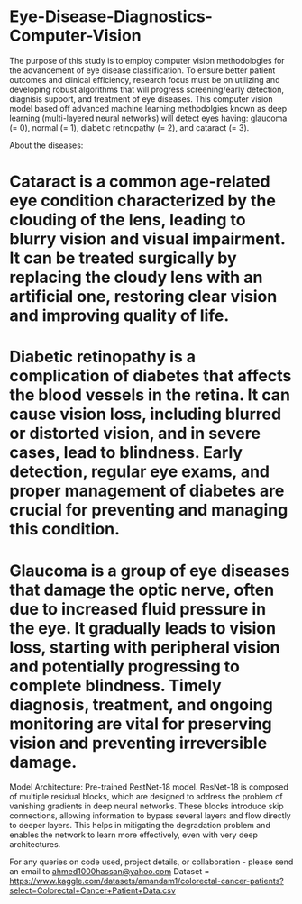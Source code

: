 # Eye-Disease-Diagnostics-Computer-Vision

The purpose of this study is to employ computer vision methodologies for the advancement of eye disease classification. To ensure better patient outcomes and clinical efficiency, research focus must be on utilizing and developing robust algorithms that will progress screening/early detection, diagnisis support, and treatment of eye diseases. This computer vision model based off advanced machine learning methodolgies known as deep learning (multi-layered neural networks) will detect eyes having:
glaucoma (= 0), normal (= 1), diabetic retinopathy (= 2), and cataract (= 3).

About the diseases:

# Cataract is a common age-related eye condition characterized by the clouding of the lens, leading to blurry vision and visual impairment. It can be treated surgically by replacing the cloudy lens with an artificial one, restoring clear vision and improving quality of life.
# Diabetic retinopathy is a complication of diabetes that affects the blood vessels in the retina. It can cause vision loss, including blurred or distorted vision, and in severe cases, lead to blindness. Early detection, regular eye exams, and proper management of diabetes are crucial for preventing and managing this condition.
# Glaucoma is a group of eye diseases that damage the optic nerve, often due to increased fluid pressure in the eye. It gradually leads to vision loss, starting with peripheral vision and potentially progressing to complete blindness. Timely diagnosis, treatment, and ongoing monitoring are vital for preserving vision and preventing irreversible damage.

Model Architecture: Pre-trained RestNet-18 model. ResNet-18 is composed of multiple residual blocks, which are designed to address the problem of vanishing gradients in deep neural networks. These blocks introduce skip connections, allowing information to bypass several layers and flow directly to deeper layers. This helps in mitigating the degradation problem and enables the network to learn more effectively, even with very deep architectures.

For any queries on code used, project details, or collaboration - please send an email to ahmed1000hassan@yahoo.com Dataset = https://www.kaggle.com/datasets/amandam1/colorectal-cancer-patients?select=Colorectal+Cancer+Patient+Data.csv
